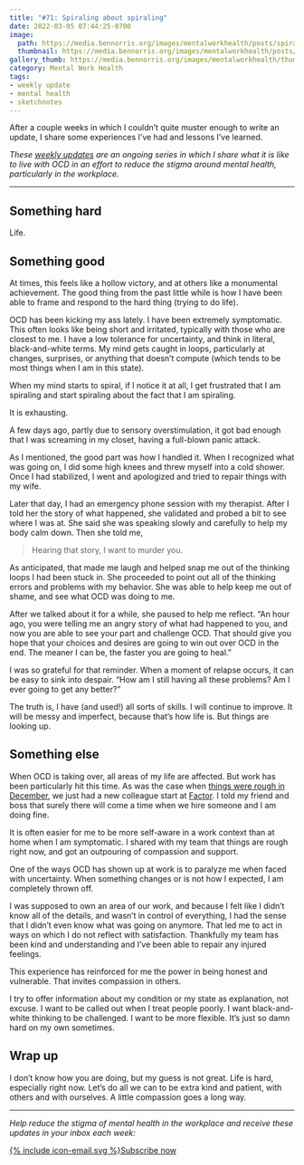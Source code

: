 ```yaml
---
title: "#71: Spiraling about spiraling"
date: 2022-03-05 07:44:25-0700
image: 
  path: https://media.bennorris.org/images/mentalworkhealth/posts/spiraling-about-spiraling.jpg
  thumbnail: https://media.bennorris.org/images/mentalworkhealth/posts/thumbnails/spiraling-about-spiraling.jpg
gallery_thumb: https://media.bennorris.org/images/mentalworkhealth/thumbs/spiraling-about-spiraling.jpg
category: Mental Work Health
tags:
- weekly update
- mental health
- sketchnotes
---
```


After a couple weeks in which I couldn’t quite muster enough to write an update, I share some experiences I’ve had and lessons I’ve learned.

_These [weekly updates](https://bennorris.org/tags/weekly-update/) are an ongoing series in which I share what it is like to live with OCD in an effort to reduce the stigma around mental health, particularly in the workplace._

***


## Something hard

Life.


## Something good

At times, this feels like a hollow victory, and at others like a monumental achievement. The good thing from the past little while is how I have been able to frame and respond to the hard thing (trying to do life).

OCD has been kicking my ass lately. I have been extremely symptomatic. This often looks like being short and irritated, typically with those who are closest to me. I have a low tolerance for uncertainty, and think in literal, black-and-white terms. My mind gets caught in loops, particularly at changes, surprises, or anything that doesn’t compute (which tends to be most things when I am in this state).

When my mind starts to spiral, if I notice it at all, I get frustrated that I am spiraling and start spiraling about the fact that I am spiraling.

It is exhausting.

A few days ago, partly due to sensory overstimulation, it got bad enough that I was screaming in my closet, having a full-blown panic attack.

As I mentioned, the good part was how I handled it. When I recognized what was going on, I did some high knees and threw myself into a cold shower. Once I had stabilized, I went and apologized and tried to repair things with my wife.

Later that day, I had an emergency phone session with my therapist. After I told her the story of what happened, she validated and probed a bit to see where I was at. She said she was speaking slowly and carefully to help my body calm down. Then she told me,

> Hearing that story, I want to murder you.

As anticipated, that made me laugh and helped snap me out of the thinking loops I had been stuck in. She proceeded to point out all of the thinking errors and problems with my behavior. She was able to help keep me out of shame, and see what OCD was doing to me.

After we talked about it for a while, she paused to help me reflect. “An hour ago, you were telling me an angry story of what had happened to you, and now you are able to see your part and challenge OCD. That should give you hope that your choices and desires are going to win out over OCD in the end. The meaner I can be, the faster you are going to heal.”

I was so grateful for that reminder. When a moment of relapse occurs, it can be easy to sink into despair. “How am I still having all these problems? Am I ever going to get any better?”

The truth is, I have (and used!) all sorts of skills. I will continue to improve. It will be messy and imperfect, because that’s how life is. But things are looking up.


## Something else

When OCD is taking over, all areas of my life are affected. But work has been particularly hit this time. As was the case when [things were rough in December](https://bennorris.org/2021/12/10/limping-along), we just had a new colleague start at [Factor](https://factor.xyz). I told my friend and boss that surely there will come a time when we hire someone and I am doing fine.

It is often easier for me to be more self-aware in a work context than at home when I am symptomatic. I shared with my team that things are rough right now, and got an outpouring of compassion and support.

One of the ways OCD has shown up at work is to paralyze me when faced with uncertainty. When something changes or is not how I expected, I am completely thrown off.

I was supposed to own an area of our work, and because I felt like I didn’t know all of the details, and wasn’t in control of everything, I had the sense that I didn’t even know what was going on anymore. That led me to act in ways on which I do not reflect with satisfaction. Thankfully my team has been kind and understanding and I’ve been able to repair any injured feelings.

This experience has reinforced for me the power in being honest and vulnerable. That invites compassion in others.

I try to offer information about my condition or my state as explanation, not excuse. I want to be called out when I treat people poorly. I want black-and-white thinking to be challenged. I want to be more flexible. It’s just so damn hard on my own sometimes.


## Wrap up

I don’t know how you are doing, but my guess is not great. Life is hard, especially right now. Let’s do all we can to be extra kind and patient, with others and with ourselves. A little compassion goes a long way.

***

_Help reduce the stigma of mental health in the workplace and receive these updates in your inbox each week:_

<a href="https://bennorris.org/subscribe/mwh/" class="btn"><span class="icon">{% include icon-email.svg %}</span>Subscribe now</a>
